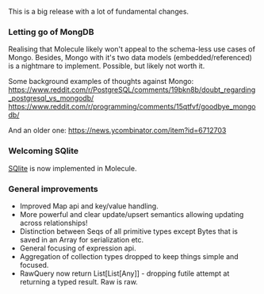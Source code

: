 This is a big release with a lot of fundamental changes.

### Letting go of MongDB

Realising that Molecule likely won't appeal to the schema-less use cases of Mongo. Besides, Mongo with it's two data models (embedded/referenced) is a nightmare to implement. Possible, but likely not worth it.

Some background examples of thoughts against Mongo:
https://www.reddit.com/r/PostgreSQL/comments/19bkn8b/doubt_regarding_postgresql_vs_mongodb/
https://www.reddit.com/r/programming/comments/15qtfvf/goodbye_mongodb/

And an older one:
https://news.ycombinator.com/item?id=6712703


### Welcoming SQlite

[SQlite](https://sqlite.org) is now implemented in Molecule.


### General improvements

- Improved Map api and key/value handling.
- More powerful and clear update/upsert semantics allowing updating across relationships!
- Distinction between Seqs of all primitive types except Bytes that is saved in an Array for serialization etc.
- General focusing of expression api.
- Aggregation of collection types dropped to keep things simple and focused.
- RawQuery now return List[List[Any]] - dropping futile attempt at returning a typed result. Raw is raw.